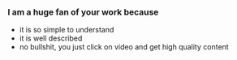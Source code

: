 ### I am a huge fan of your work because

- it is so simple to understand
- it is well described
- no bullshit, you just click on video and get high quality content
